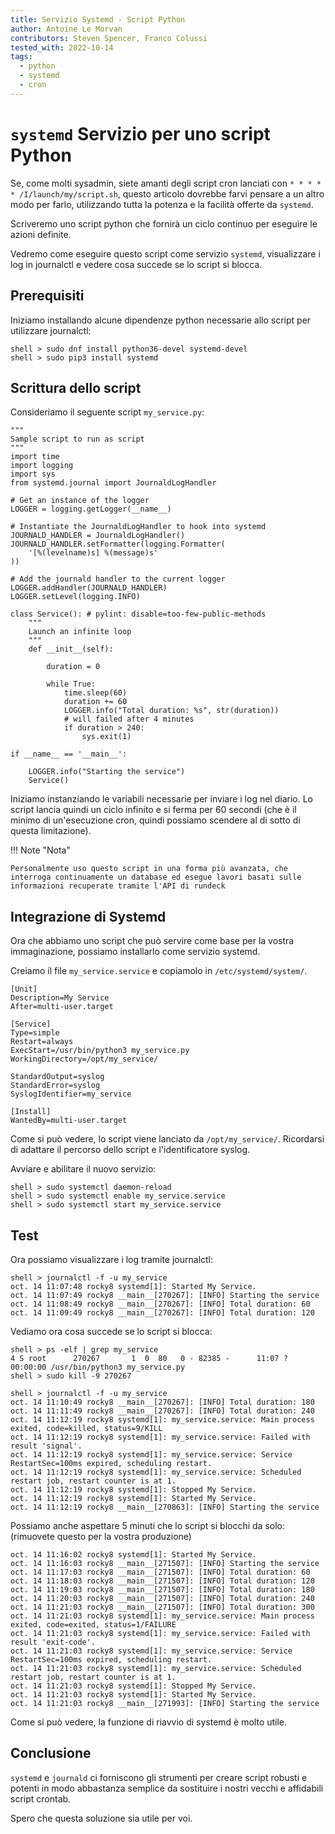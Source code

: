 ```yaml
---
title: Servizio Systemd - Script Python
author: Antoine Le Morvan
contributors: Steven Spencer, Franco Colussi
tested_with: 2022-10-14
tags:
  - python
  - systemd
  - cron
---
```


# `systemd` Servizio per uno script Python

Se, come molti sysadmin, siete amanti degli script cron lanciati con `* * * * * /I/launch/my/script.sh`, questo articolo dovrebbe farvi pensare a un altro modo per farlo, utilizzando tutta la potenza e la facilità offerte da `systemd`.

Scriveremo uno script python che fornirà un ciclo continuo per eseguire le azioni definite.

Vedremo come eseguire questo script come servizio `systemd`, visualizzare i log in journalctl e vedere cosa succede se lo script si blocca.

## Prerequisiti

Iniziamo installando alcune dipendenze python necessarie allo script per utilizzare journalctl:

```
shell > sudo dnf install python36-devel systemd-devel
shell > sudo pip3 install systemd
```

## Scrittura dello script

Consideriamo il seguente script `my_service.py`:

```
"""
Sample script to run as script
"""
import time
import logging
import sys
from systemd.journal import JournaldLogHandler

# Get an instance of the logger
LOGGER = logging.getLogger(__name__)

# Instantiate the JournaldLogHandler to hook into systemd
JOURNALD_HANDLER = JournaldLogHandler()
JOURNALD_HANDLER.setFormatter(logging.Formatter(
    '[%(levelname)s] %(message)s'
))

# Add the journald handler to the current logger
LOGGER.addHandler(JOURNALD_HANDLER)
LOGGER.setLevel(logging.INFO)

class Service(): # pylint: disable=too-few-public-methods
    """
    Launch an infinite loop
    """
    def __init__(self):

        duration = 0

        while True:
            time.sleep(60)
            duration += 60
            LOGGER.info("Total duration: %s", str(duration))
            # will failed after 4 minutes
            if duration > 240:
                sys.exit(1)

if __name__ == '__main__':

    LOGGER.info("Starting the service")
    Service()
```

Iniziamo instanziando le variabili necessarie per inviare i log nel diario. Lo script lancia quindi un ciclo infinito e si ferma per 60 secondi (che è il minimo di un'esecuzione cron, quindi possiamo scendere al di sotto di questa limitazione).

!!! Note "Nota"

    Personalmente uso questo script in una forma più avanzata, che interroga continuamente un database ed esegue lavori basati sulle informazioni recuperate tramite l'API di rundeck

## Integrazione di Systemd

Ora che abbiamo uno script che può servire come base per la vostra immaginazione, possiamo installarlo come servizio systemd.

Creiamo il file `my_service.service` e copiamolo in `/etc/systemd/system/`.

```
[Unit]
Description=My Service
After=multi-user.target

[Service]
Type=simple
Restart=always
ExecStart=/usr/bin/python3 my_service.py
WorkingDirectory=/opt/my_service/

StandardOutput=syslog
StandardError=syslog
SyslogIdentifier=my_service

[Install]
WantedBy=multi-user.target
```

Come si può vedere, lo script viene lanciato da `/opt/my_service/`. Ricordarsi di adattare il percorso dello script e l'identificatore syslog.

Avviare e abilitare il nuovo servizio:

```
shell > sudo systemctl daemon-reload
shell > sudo systemctl enable my_service.service
shell > sudo systemctl start my_service.service
```

## Test

Ora possiamo visualizzare i log tramite journalctl:

```
shell > journalctl -f -u my_service
oct. 14 11:07:48 rocky8 systemd[1]: Started My Service.
oct. 14 11:07:49 rocky8 __main__[270267]: [INFO] Starting the service
oct. 14 11:08:49 rocky8 __main__[270267]: [INFO] Total duration: 60
oct. 14 11:09:49 rocky8 __main__[270267]: [INFO] Total duration: 120
```

Vediamo ora cosa succede se lo script si blocca:

```
shell > ps -elf | grep my_service
4 S root      270267       1  0  80   0 - 82385 -      11:07 ?        00:00:00 /usr/bin/python3 my_service.py
shell > sudo kill -9 270267
```

```
shell > journalctl -f -u my_service
oct. 14 11:10:49 rocky8 __main__[270267]: [INFO] Total duration: 180
oct. 14 11:11:49 rocky8 __main__[270267]: [INFO] Total duration: 240
oct. 14 11:12:19 rocky8 systemd[1]: my_service.service: Main process exited, code=killed, status=9/KILL
oct. 14 11:12:19 rocky8 systemd[1]: my_service.service: Failed with result 'signal'.
oct. 14 11:12:19 rocky8 systemd[1]: my_service.service: Service RestartSec=100ms expired, scheduling restart.
oct. 14 11:12:19 rocky8 systemd[1]: my_service.service: Scheduled restart job, restart counter is at 1.
oct. 14 11:12:19 rocky8 systemd[1]: Stopped My Service.
oct. 14 11:12:19 rocky8 systemd[1]: Started My Service.
oct. 14 11:12:19 rocky8 __main__[270863]: [INFO] Starting the service
```

Possiamo anche aspettare 5 minuti che lo script si blocchi da solo: (rimuovete questo per la vostra produzione)

```
oct. 14 11:16:02 rocky8 systemd[1]: Started My Service.
oct. 14 11:16:03 rocky8 __main__[271507]: [INFO] Starting the service
oct. 14 11:17:03 rocky8 __main__[271507]: [INFO] Total duration: 60
oct. 14 11:18:03 rocky8 __main__[271507]: [INFO] Total duration: 120
oct. 14 11:19:03 rocky8 __main__[271507]: [INFO] Total duration: 180
oct. 14 11:20:03 rocky8 __main__[271507]: [INFO] Total duration: 240
oct. 14 11:21:03 rocky8 __main__[271507]: [INFO] Total duration: 300
oct. 14 11:21:03 rocky8 systemd[1]: my_service.service: Main process exited, code=exited, status=1/FAILURE
oct. 14 11:21:03 rocky8 systemd[1]: my_service.service: Failed with result 'exit-code'.
oct. 14 11:21:03 rocky8 systemd[1]: my_service.service: Service RestartSec=100ms expired, scheduling restart.
oct. 14 11:21:03 rocky8 systemd[1]: my_service.service: Scheduled restart job, restart counter is at 1.
oct. 14 11:21:03 rocky8 systemd[1]: Stopped My Service.
oct. 14 11:21:03 rocky8 systemd[1]: Started My Service.
oct. 14 11:21:03 rocky8 __main__[271993]: [INFO] Starting the service
```

Come si può vedere, la funzione di riavvio di systemd è molto utile.

## Conclusione

`systemd` e `journald` ci forniscono gli strumenti per creare script robusti e potenti in modo abbastanza semplice da sostituire i nostri vecchi e affidabili script crontab.

Spero che questa soluzione sia utile per voi.
